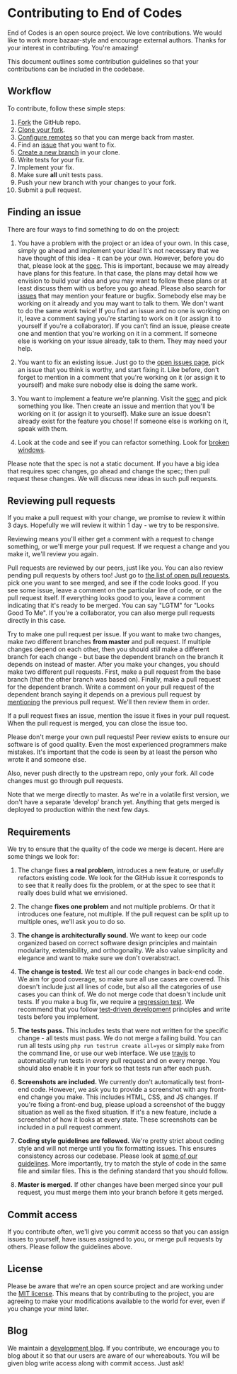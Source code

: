 # Contributing to End of Codes

End of Codes is an open source project. We love contributions. We would like to
work more bazaar-style and encourage external authors. Thanks for your interest
in contributing. You're amazing!

This document outlines some contribution guidelines so that your contributions
can be included in the codebase.

## Workflow
To contribute, follow these simple steps:

1. [Fork](https://help.github.com/articles/fork-a-repo) the GitHub repo.
1. [Clone your fork](https://help.github.com/articles/fork-a-repo#step-2-clone-your-fork).
1. [Configure remotes](https://help.github.com/articles/fork-a-repo#step-3-configure-remotes)
   so that you can merge back from master.
1. Find an [issue](https://github.com/dionyziz/endofcodes/issues) that you want to fix.
1. [Create a new branch](http://git-scm.com/book/en/Git-Branching-Basic-Branching-and-Merging)
   in your clone.
1. Write tests for your fix.
1. Implement your fix.
1. Make sure **all** unit tests pass.
1. Push your new branch with your changes to your fork.
1. Submit a pull request.

## Finding an issue
There are four ways to find something to do on the project:

1. You have a problem with the project or an idea of your own. In this case,
simply go ahead and implement your idea! It's not necessary that we have
thought of this idea - it can be your own. However, before you do that, please
look at the 
[spec](https://github.com/dionyziz/endofcodes/blob/master/SPECIFICATION.md).
This is important, because we may already have plans for this feature. In that
case, the plans may detail how we envision to build your idea and you may want
to follow these plans or at least discuss them with us before you go
ahead. Please also search for
[issues](https://github.com/dionyziz/endofcodes/issues?state=open)
that may mention your feature or bugfix. Somebody else may be working on it
already and you may want to talk to them. We don't want to do the same work
twice! If you find an issue and no one is working on it, leave a comment saying
you're starting to work on it (or assign it to yourself if you're a
collaborator). If you can't find an issue, please create one and mention that
you're working on it in a comment. If someone else is working on your issue
already, talk to them. They may need your help.

1. You want to fix an existing issue. Just go to the
[open issues page](https://github.com/dionyziz/endofcodes/issues?state=open),
pick an issue that you think is worthy, and start fixing it. Like before, don't
forget to mention in a comment that you're working on it (or assign it to
yourself) and make sure nobody else is doing the same work.

1. You want to implement a feature we're planning. Visit the
[spec](https://github.com/dionyziz/endofcodes/blob/master/SPECIFICATION.md)
and pick something you like. Then create an issue and mention that you'll
be working on it (or assign it to yourself). Make sure an issue doesn't already
exist for the feature you chose! If someone else is working on it, speak with
them.

1. Look at the code and see if you can refactor something. Look for
[broken windows](http://pragmatictips.com/4).

Please note that the spec is not a static document. If you have a big idea that
requires spec changes, go ahead and change the spec; then pull request these
changes. We will discuss new ideas in such pull requests.

## Reviewing pull requests
If you make a pull request with your change, we promise to review it within
3 days. Hopefully we will review it within 1 day - we try to be responsive.

Reviewing means you'll either get a comment with a request to change something,
or we'll merge your pull request. If we request a change and you make it, we'll
review you again.

Pull requests are reviewed by our peers, just like you. You can also review
pending pull requests by others too! Just go to 
[the list of open pull requests](https://github.com/dionyziz/endofcodes/pulls),
pick one you want to see merged, and see if the code looks good. If you see
some issue, leave a comment on the particular line of code, or on the pull
request itself. If everything looks good to you, leave a comment indicating
that it's ready to be merged. You can say "LGTM" for "Looks Good To Me". If
you're a collaborator, you can also merge pull requests directly in this case.

Try to make one pull request per issue. If you want to make two changes,
make *two* different branches **from master** and pull request. If multiple
changes depend on each other, then you should *still* make a different branch
for each change - but base the dependent branch on the branch it depends on
instead of master. After you make your changes, you should make two different
pull requests. First, make a pull request from the base branch (that the other
branch was based on). Finally, make a pull request for the dependent
branch.
Write a comment on your pull request of the dependent branch saying it depends
on a previous pull request by
[mentioning](https://github.com/blog/957-introducing-issue-mentions) the
previous pull request. We'll then review them in order.

If a pull request fixes an issue, mention the issue it fixes in your pull
request. When the pull request is merged, you can close the issue too.

Please don't merge your own pull requests! Peer review exists to ensure our
software is of good quality. Even the most experienced programmers make
mistakes. It's important that the code is seen by at least the person who
wrote it and someone else.

Also, never push directly to the upstream repo, only your fork. All code changes
must go through pull requests.

Note that we merge directly to master. As we're in a volatile first version, we
don't have a separate 'develop' branch yet. Anything that gets merged is
deployed to production within the next few days.

## Requirements
We try to ensure that the quality of the code we merge is decent. Here are
some things we look for:

1. The change fixes **a real problem**, introduces a new feature, or usefully
refactors existing code. We look for the GitHub issue it corresponds to to see
that it really does fix the problem, or at the spec to see that it really does
build what we envisioned.

1. The change **fixes one problem** and not multiple problems.
Or that it introduces one feature, not multiple. If the pull request can be
split up to multiple ones, we'll ask you to do so.

1. **The change is architecturally sound.** We want to keep our code organized
based on correct software design principles and maintain modularity,
extensibility, and orthogonality. We also value simplicity and elegance and
want to make sure we don't overabstract.

1. **The change is tested.** We test all our code changes in back-end code. We
aim for good coverage, so make sure all use cases are covered. This doesn't
include just all lines of code, but also all the categories of use cases you can
think of. We do not merge code that doesn't include unit tests. If you make a
bug fix, we require a
[regression test](https://en.wikipedia.org/wiki/Regression_testing#Background).
We recommend that you follow
[test-driven development](https://en.wikipedia.org/wiki/Test-driven_development)
principles and write tests before you implement.

1. **The tests pass.** This includes tests that were not written for the
specific change - all tests must pass. We do not merge a failing build. You can
run all tests using `php run testrun create all=yes` or simply `make` from the
command line, or use our web interface.  We use
[travis](https://travis-ci.org/dionyziz/endofcodes)
to automatically run tests in every pull request and on every merge. You should
also enable it in your fork so that tests run after each push.

1. **Screenshots are included.** We currently don't automatically test front-end
code. However, we ask you to provide a screenshot with any front-end change you
make. This includes HTML, CSS, and JS changes. If you're fixing a front-end bug,
please upload a screenshot of the buggy situation as well as the fixed
situation. If it's a new feature, include a screenshot of how it looks at every
state. These screenshots can be included in a pull request comment.

1. **Coding style guidelines are followed.** We're pretty strict about coding style
and will not merge until you fix formatting issues. This ensures consistency
across our codebase. Please look at
[some of our guidelines](https://dionyziz.com/Style). More importantly, try to
match the style of code in the same file and similar files. This is the defining
standard that you should follow.

1. **Master is merged.** If other changes have been merged since your pull request,
you must merge them into your branch before it gets merged.

## Commit access
If you contribute often, we'll give you commit access so that you can assign
issues to yourself, have issues assigned to you, or merge pull requests by
others. Please follow the guidelines above.

## License
Please be aware that we're an open source project and are working under the
[MIT license](https://en.wikipedia.org/wiki/MIT_License).
This means that by contributing to the project, you are agreeing to make your
modifications available to the world for ever, even if you change your mind
later.

## Blog
We maintain a [development blog](http://blog.endofcodes.com/). If you
contribute, we encourage you to blog about it so that our users are aware of
our whereabouts. You will be given blog write access along with commit access.
Just ask!
